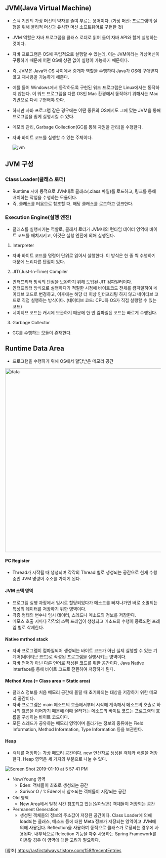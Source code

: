 ## JVM(Java Virtual Machine)
* 스택 기반의 가상 머신의 약자를 줄여 부르는 용어이다. (가상 머신: 프로그램의 실행을 위해 물리적 머신과 유사한 머신 소프트웨어로 구현한 것)
* JVM 역할은 자바 프로그램을 클래스 로더로 읽어 들여 자바 API와 함께 실행하는 것이다.
* 자바 프로그램은 OS에 독립적으로 실행할 수 있는데, 이는 JVM이라는 가상머신이 구동하기 때문에 어떤 OS에 상관 없이 실행이 가능하기 때문이다.
* 즉, JVM은 Java와 OS 사이에서 중개자 역할을 수행하여 Java가 OS에 구애받지 않고 재사용을 가능하게 해준다.
* 예를 들어 Windows에서 동작하도록 구현된 워드 프로그램은 Linux에서는 동작하지 않는다. 이 워드 프로그램을 다른 OS인 Mac 환경에서 동작하기 위해서는 Mac 기반으로 다시 구현해야 한다.
* 하지만 자바 프로그램 같은 경우에는 어떤 종류의 OS에서도 그에 맞는 JVM을 통해 프로그램을 쉽게 실행시킬 수 있다.
* 메모리 관리, Garbage Collection(GC를 통해 자원을 관리)을 수행한다.
* 자바 바이트 코드를 실행할 수 있는 주체이다.

  ![jvm](https://user-images.githubusercontent.com/62649762/127267488-d3de417d-9a71-4dd5-a8e7-0b04711f8901.jpeg)

## JVM 구성

### Class Loader(클래스 로더)
* Runtime 시에 동적으로 JVM내로 클래스(.class 파일)를 로드하고, 링크를 통해 배치하는 작업을 수행하는 모듈이다.
* 즉, 클래스를 터음으로 참조할 때, 해당 클래스를 로드하고 링크한다.

### Execution Engine(실행 엔진)
* 클래스를 실행시키는 역할로, 클래서 로더가 JVM내의 런타임 데이터 영역에 바이트 코드를 배치시키고, 이것은 실행 엔진에 의해 실행된다.

1. Interpreter
* 자바 바이트 코드를 명령어 단위로 읽어서 실행한다. 이 방식은 한 줄 씩 수행하기 때문에 느리다른 단점이 있다.
2. JIT(Just-In-Time) Compiler
* 인터프리터 방식의 단점을 보완하기 위해 도입된 JIT 컴파일러이다.
* 인터프리터 방식으로 실행하다가 적절한 시점에 바이트코드 전체를 컴파일하여 네이티브 코드로 변경하고, 이후에는 해당 더 이상 인터프리팅 하지 않고 네이티브 코드로 직접 실행하는 방식이다. (네이티브 코드: CPU와 OS가 직접 실행할 수 있는 코드)
* 네이티브 코드는 캐시에 보관하기 때문에 한 번 컴파일된 코드는 빠르게 수행된다.
3. Garbage Collector
* GC를 수행하는 모듈이 존재한다.

## Runtime Data Area
* 프로그램을 수행하기 위해 OS에서 할당받은 메모리 공간

<img width="595" alt="data" src="https://user-images.githubusercontent.com/62649762/127269209-04fdf32d-eab9-499d-9811-b943813b1957.png">
 
#### PC Register
* Thread가 시작될 때 생성되며  각각의 Thread 별로 생성되는 공간으로 현재 수행 중인 JVM 명령어 주소를 가지게 된다.

#### JVM 스택 영역
* 프로그램 실행 과정에서 임시로 할당되었다가 메소드를 빠져나가면 바로 소멸되는 특성의 데이터를 저장하기 위한 영역이다.
* 각종 형태의 변수나 임시 데이터, 스레드나 메소드의 정보를 저장한다.
* 메모스 호출 시마다 각각의 스택 프레임이 생성되고 메소드의 수행이 종료되면 프레임 별로 삭제한다.

#### Native mrthod stack
* 자바 프로그램이 컴파일되어 생성되는 바이트 코드가 아닌 실제 실행할 수 있는 기계어(네이티브 코드)로 작성된 프로그램을 실행시키는 영역이다.
* 자바 언어가 아닌 다른 언어로 작성된 코드를 위한 공간이다. Java Native Interface를 통해 바이트 코드로 전환하여 저장하게 된다.

#### Method Area (= Class area = Static area)
* 클래스 정보를 처음 메모리 공간에 올릴 때 초기화되는 대상을 저장하기 위한 메모리 공간이다.
* 자바 프로그램은 main 메소드의 호출에서부터 시작해 계속해서 메소드의 호출로 하나의 흐름을 이어가기 때문에 이때 올라가는 메소드의 바이트 코드는 프로그램의 흐름을 구성하는 바이트 코드이다.
* 모든 스레드가 공유하는 메모리 영역이며 올라가는 정보의 종류에는 Field Information, Method Information, Type Information 등을 보관한다.

#### Heap
* 객체를 저장하는 가상 메모리 공간이다. new 연산자로 생성된 객체와 배열을 저장한다. Heap 영역은 세 가지의 부분으로 나눌 수 있다.

![Screen Shot 2019-01-10 at 5 57 41 PM](https://user-images.githubusercontent.com/62649762/127275038-396dce49-4bac-403d-a34a-5ab44218f8aa.png)

* New/Young 영역
  * Eden: 객체들이 최초로 생성되는 공간
  * Surivor O / 1: Eden에서 참조되는 객체들이 저장되는 공간
* Old 영역
  * New Area에서 일정 시간 참조되고 있는(살아남은) 객체들이 저장되는 공간
* Permanent Generation
  * 생성된 객체들의 정보의 주소값이 저장된 공간이다. Class Loader에 의해 load되는 클래스, 메소드 등에 대한 Meta 정보가 저장되는 영역이고 JVM에 의해 사용된다. Reflection을 사용하여 동적으로 클래스가 로딩되는 경우에 사용된다. 내부적으로 Relection 기능을 자주 사용하는 Spring Framework를 이용할 경우 이 영역에 대한 고려가 필요하다.



[참조] https://asfirstalways.tistory.com/158#recentEntries





